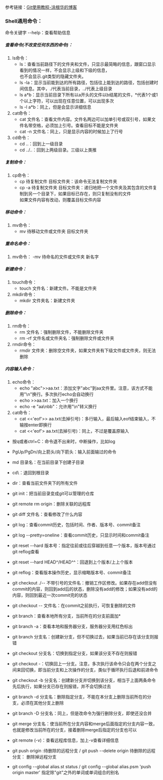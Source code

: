 参考链接：[Git使用教程-涂根华的博客](http://www.cnblogs.com/tugenhua0707/p/4050072.html)

### Shell通用命令：
命令关键字 --help：查看帮助信息
##### 查看命令(不改变任何东西的命令)：
1. ls命令：
    - ls：查看当前路径下的文件夹和文件，只显示最简略的信息，跟窗口显示看到的情况一样，不会显示上级和下级的信息，  
            也不会显示.git类型的隐藏文件夹。
    - ls -la：显示当前能到达的所有路径，包括往上能到达的路径，包括创建时间信息。其中，./代表当前目录，../代表上级目录
    - ls a*b：显示当前目录下所有以a开头的文件以b结尾的文件，*代表1个或1个以上字符，可以出现在任意位置，可以出现多次
    - ls -l a*b：同上，但是会显示详细信息
2. cat命令：
    - cat 文件名：查看文件内容。文件名两边可以加单引号或双引号，如果文件名带空格，必须加上引号。查看目标不能是文件夹
    - cat -n 文件名：同上，只是显示内容的时候加上了行号
3. cd命令：
    - cd ..：回到上一级目录
    - cd ../..：回到上两级目录。三级以上类推
    
##### 复制命令：
1. cp命令：
    - cp 待复制文件 目标文件夹：该命令无法复制文件夹
    - cp -a 待复制文件夹 目标文件夹：递归地把一个文件夹及其包含的文件复制到另一个目录下，如果目标已存在，则只复制没有的文件  
                                    如果文件内容有改动，则覆盖目标文件内容
                                    
##### 移动命令：
1. mv命令：
    - mv 待移动文件或文件夹 目标文件夹
    
##### 重命名命令：
1. mv命令：
    -mv 待命名的文件或文件夹 新名字
                                    
##### 新建命令：
1. touch命令：
    - touch 文件名：新建文件。不能是文件夹
2. mkdir命令：
    - mkdir 文件夹名：新建文件夹
                                    
##### 删除命令：
1. rm命令：
    - rm 文件名：强制删除文件，不能删除文件夹
    - rm -rf 文件名或文件夹名：强制删除文件或文件夹
2. rmdir命令：
    - rmdir 文件夹：删除空文件夹，如果文件夹有下级文件或文件夹，则无法删除
    
##### 内容输入命令：
1. echo命令：
    - echo "abc">>aa.txt：添加文字"abc"到aa文件里。注意，该方式不能用"\n"换行。多次执行echo会自动换行
    - echo >>aa.txt：加入一个换行
    - echo -e "aa\nbb"：允许用"\n"转义换行
2. cat命令：
    - cat <<'eof'>> aa.txt(去掉引号)：多行输入，最后输入eof结束输入，不输按enter即换行
    - cat <<'eof'> aa.txt(去掉引号)：同上，不过是覆盖原输入
    

- 按q或者ctrl+C：命令退不出来时，中断操作，比如log
- PgUp/PgDn/向上箭头/向下箭头：输入前面输过的命令
- md 目录名：在当前目录下创建子目录
- cd\\：退回到根目录
- dir：查看当前文件夹下的所有文件

- git init：把当前目录变成git可以管理的仓库
- git remote rm origin：删除关联的远程库
- git diff 文件名：查看修改了什么内容
- git log：查看commit历史，包括时间、作者、版本号、commit备注
- git log --pretty=oneline：查看commit历史，只显示时间和commit备注
- git reset --hard 版本号：指定往前或往后穿越到任意一个版本，版本号通过git reflog查看
- git reset --hard HEAD^/HEAD^^：回退到上个版本/上上个版本
- git reflog：查看版本操作历史，显示缩略版本号、commit备注
- git checkout ./-- 不带引号的文件名：撤销工作区修改。如果存在add但没有commit的内容，则回到add后的状态，删除没有add的修改；如果没有add的内容，则回到最近一次commit完的状态
- git checkout -- 文件名：在commit之前执行，可恢复删除的文件
- git branch：查看本地所有分支，当前所在的分支前面加*
- git branch -a：查看本地和服务器分支，服务器分支用红色标出
- git branch 分支名：创建新分支，但不切换过去，如果当前已存在该分支则报错
- git checkout 分支名：切换到指定分支，如果该分支不存在则报错
- git checkout -：切换回上一分支。注意，多次执行该命令只会在两个分支之间来回切换，即当前分支和上次操作的分支，类似于循环执行后退和前进命令
- git checkout -b 分支名：创建新分支并切换到该分支，相当于上面两条命令先后执行，如果分支已存在则报错，并不会切换过去
- git branch -d 分支名：删除指定分支，不能在本分支上删除当前所在的分支，必须在其他分支上删除
- git branch -D 分支名：同上，但是改命令为强行删除分支，即使还没合并
- git merge 分支名：使当前所在分支内容和merge后面指定的分支内容一致，也就是修改当前所在的分支，接着删除merge后指定的分支也可以
- git remote (-v)：查看远程库信息，加上-v查看详细信息
- git push origin :待删除的远程分支 / git push --delete origin 待删除的远程分支： 删除掉远程分支
- git config --global alias.st status / git config --global alias.psm 'push origin master' 指定除"git"之外的单词或单词组合的别名
